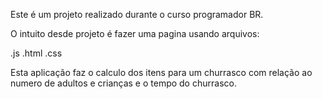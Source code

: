 Este é um projeto realizado durante o curso programador BR.

O intuito desde projeto é fazer uma pagina usando arquivos:

.js
.html
.css

Esta aplicação faz o calculo dos itens para um churrasco com relação
ao numero de adultos e crianças e o tempo do churrasco.